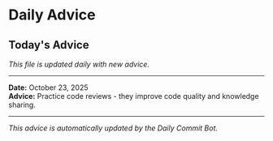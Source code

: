 # Daily Advice

## Today's Advice
*This file is updated daily with new advice.*

---

**Date:** October 23, 2025  
**Advice:** Practice code reviews - they improve code quality and knowledge sharing.

---

*This advice is automatically updated by the Daily Commit Bot.*
